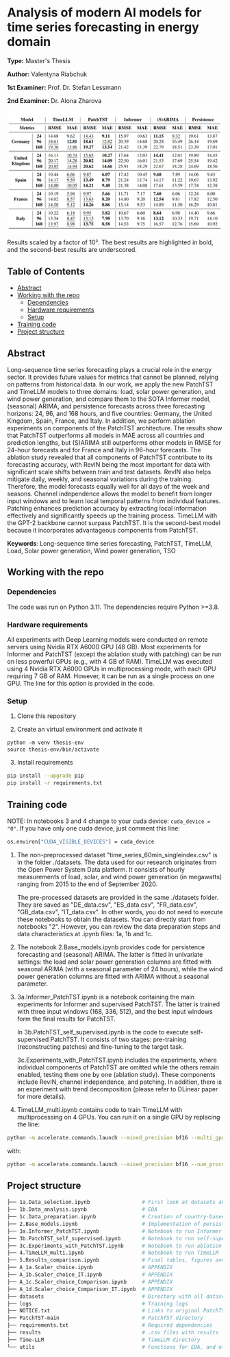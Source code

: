 # Analysis of modern AI models for time series forecasting in energy domain

**Type:** Master's Thesis 

**Author:** Valentyna Riabchuk

**1st Examiner:** Prof. Dr. Stefan Lessmann 

**2nd Examiner:** Dr. Alona Zharova 


![results](results/Results_table.png)

Results scaled by a factor of 10². The best results are highlighted in bold, and the second-best results are underscored.

## Table of Contents

- [Abstract](#abstract)
- [Working with the repo](#Working-with-the-repo)
    - [Dependencies](#Dependencies)
    - [Hardware requirements](#hardware-requirements)
    - [Setup](#Setup)
- [Training code](#Training-code)
- [Project structure](-Project-structure)

## Abstract

Long-sequence time series forecasting plays a crucial role in the energy sector. It provides future values for metrics that cannot be planned, relying on patterns from historical data. In our work, we apply the new PatchTST and TimeLLM models to three domains: load, solar power generation, and wind power generation, and compare them to the SOTA Informer model, (seasonal) ARIMA, and persistence forecasts across three forecasting horizons: 24, 96, and 168 hours, and five countries: Germany, the United Kingdom, Spain, France, and Italy. In addition, we perform ablation experiments on components of the PatchTST architecture. 
The results show that PatchTST outperforms all models in MAE across all countries and prediction lengths, but (S)ARIMA still outperforms other models in RMSE for 24-hour forecasts and for France and Italy in 96-hour forecasts. The ablation study revealed that all components of PatchTST contribute to its forecasting accuracy, with RevIN being the most important for data with significant scale shifts between train and test datasets. RevIN also helps mitigate daily, weekly, and seasonal variations during the training. Therefore, the model forecasts equally well for all days of the week and seasons. Channel independence allows the model to benefit from longer input windows and to learn local temporal patterns from individual features. Patching enhances prediction accuracy by extracting local information effectively and significantly speeds up the training process. TimeLLM with the GPT-2 backbone cannot surpass PatchTST. It is the second-best model because it incorporates advantageous components from PatchTST.

**Keywords**: Long-sequence time series forecasting, PatchTST, TimeLLM, Load, Solar power generation, Wind power generation, TSO

## Working with the repo

### Dependencies

The code was run on Python 3.11. The dependencies require Python >=3.8.

### Hardware requirements

All experiments with Deep Learning models were conducted on remote servers using Nvidia RTX A6000 GPU (48 GB). Most experiments for Informer and PatchTST (except the ablation study with patching) can be run on less powerful GPUs (e.g., with 4 GB of RAM).
TimeLLM was executed using 4 Nvidia RTX A6000 GPUs in multiprocessing mode, with each GPU requiring 7 GB of RAM. However, it can be run as a single process on one GPU. The line for this option is provided in the code.

### Setup

1. Clone this repository

2. Create an virtual environment and activate it
```
python -m venv thesis-env
source thesis-env/bin/activate
```

3. Install requirements
```bash
pip install --upgrade pip
pip install -r requirements.txt
```

## Training code 

NOTE: In notebooks 3 and 4 change to your cuda device: ```cuda_device = "0"```. If you have only one cuda device, just comment this line: 

```bash
os.environ["CUDA_VISIBLE_DEVICES"] = cuda_device
```


1. The non-preprocessed dataset "time_series_60min_singleindex.csv" is in the folder ./datasets. The data used for our research originates from the Open Power System Data platform. It consists of hourly measurements of load, solar, and wind power generation (in megawatts) ranging from 2015 to the end of September 2020. 

    The pre-processed datasets are provided in the same ./datasets folder. They are saved as "DE_data.csv", "ES_data.csv", "FR_data.csv", "GB_data.csv", "IT_data.csv". In other words, you do not need to execute these notebooks to obtain the datasets. You can directly start from notebooks "2". However, you can review the data preparation steps and data characteristics at .ipynb files: 1a, 1b and 1c.

2. The notebook 2.Base_models.ipynb provides code for persistence forecasting and (seasonal) ARIMA. The latter is fitted in univariate settings: the load and solar power generation columns are fitted with seasonal ARIMA (with a seasonal parameter of 24 hours), while the wind power generation columns are fitted with ARIMA without a seasonal parameter.

3. 3a.Informer_PatchTST.ipynb is a notebook containing the main experiments for Informer and supervised PatchTST. The latter is trained with three input windows (168, 336, 512), and the best input windows form the final results for PatchTST.

    In 3b.PatchTST_self_supervised.ipynb is the code to execute self-supervised PatchTST. It consists of two stages: pre-training (reconstructing patches) and fine-tuning to the target task.

    3c.Experiments_with_PatchTST.ipynb includes the experiments, where individual components of PatchTST are omitted while the others remain enabled, testing them one by one (ablation study). These components include RevIN, channel independence, and patching. In addition, there is an experiment with trend decomposition (please refer to DLinear paper for more details).

4. TimeLLM_multi.ipynb contains code to train TimeLLM with multiprocessing on 4 GPUs. You can run it on a single GPU by replacing the line:

```bash
python -m accelerate.commands.launch --mixed_precision bf16 --multi_gpu --num_processes=4 --num_machines 1 --dynamo_backend "no"  --main_process_port "01025" ./Time-LLM/run_main.py \
```

with:

```bash
python -m accelerate.commands.launch --mixed_precision bf16 --num_processes=1 --num_machines 1 --dynamo_backend "no" --main_process_port "01025" ./Time-LLM/run_main.py \
```

## Project structure

```bash
├── 1a.Data_selection.ipynb                 # First look at datasets and first data preparation steps (e.g. missing values imputation)
├── 1b.Data_analysis.ipynb                  # EDA
├── 1c.Data_preparation.ipynb               # Creation of country-based datasets
├── 2.Base_models.ipynb                     # Implementation of persistence forecast and (seasonal) ARIMA
├── 3a.Informer_PatchTST.ipynb              # Notebook to run Informer and supervised PatchTST
├── 3b.PatchTST_self_supervised.ipynb       # Notebook to run self-supervised PatchTST 
├── 3c.Experiments_with_PatchTST.ipynb      # Notebook to run ablation study + TS trend decomposition
├── 4.TimeLLM_multi.ipynb                   # Notebook to run TimeLLM 
├── 5.Results_comparison.ipynb              # Final tables, figures and calculations
├── A_1a.Scaler_choice.ipynb                # APPENDIX
├── A_1b.Scaler_choice_IT.ipynb             # APPENDIX
├── A_1c.Scaler_choice_Comparison.ipynb     # APPENDIX
├── A_1d.Scaler_choice_Comparison_IT.ipynb  # APPENDIX
├── datasets                                # Directory with all datasets
├── logs                                    # Training logs
├── NOTICE.txt                              # Links to original PatchTST and TimeLLM folders
├── PatchTST-main                           # PatchTST directory 
├── requirements.txt                        # Required dependencies
├── results                                 # .csv files with results 
├── Time-LLM                                # TimeLLM directory 
└── utils                                   # Functions for EDA, and other helper functions
```
